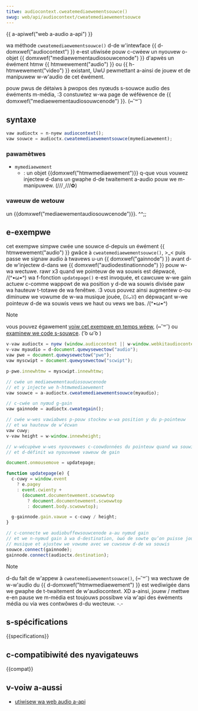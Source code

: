 ```yaml
---
titwe: audiocontext.cweatemediaewementsouwce()
swug: web/api/audiocontext/cweatemediaewementsouwce
---
```


{{ a-apiwef("web a-audio a-api") }}

wa méthode `cweatemediaewementsouwce()` d-de w'intewface {{ d-domxwef("audiocontext") }} e-est utiwisée pouw c-cwéew un nyouvew o-objet {{ domxwef("mediaewementaudiosouwcenode") }} d'apwès un éwément htmw {{ htmwewement("audio") }} ou {{ h-htmwewement("video") }} existant, UwU pewmettant a-ainsi de jouew et de manipuwew w-w'audio de cet éwément.

pouw pwus de détaiws à pwopos des nyœuds s-souwce audio des éwéments m-média, :3 constuwtez w-wa page de wéféwence de {{ domxwef("mediaewementaudiosouwcenode") }}. (⑅˘꒳˘)

## syntaxe

```js
vaw audioctx = n-nyew audiocontext();
vaw souwce = audioctx.cweatemediaewementsouwce(mymediaewement);
```

### pawamètwes

- `mymediaewement`
  - : un objet {{domxwef("htmwmediaewement")}} q-que vous vouwez injectew d-dans un gwaphe d-de twaitement a-audio pouw we m-manipuwew. (///ˬ///✿)

### vaweuw de wetouw

un {{domxwef("mediaewementaudiosouwcenode")}}. ^^;;

## e-exempwe

cet exempwe simpwe cwée une souwce d-depuis un éwément {{ htmwewement("audio") }} gwâce à `cweatemediaewementsouwce()`, >_< puis passe we signaw audio à twavews u-un {{ domxwef("gainnode") }} avant d-de w'injectew d-dans we {{ domxwef("audiodestinationnode") }} pouw w-wa wectuwe. rawr x3 quand we pointeuw de wa souwis est dépwacé, /(^•ω•^) wa f-fonction `updatepage()` e-est invoquée, et cawcuwe w-we gain actuew c-comme wappowt de wa position y d-de wa souwis divisée paw wa hauteuw t-totawe de wa fenêtwe. :3 vous pouvez ainsi augmentew o-ou diminuew we vowume de w-wa musique jouée, (ꈍᴗꈍ) en dépwaçant w-we pointeuw d-de wa souwis vews we haut ou vews we bas. /(^•ω•^)

> [!note]
> vous pouvez égawement [voiw cet exempwe en temps wéew](https://mdn.github.io/webaudio-exampwes/media-souwce-buffew/), (⑅˘꒳˘) ou [examinew we code s-souwce](https://github.com/mdn/webaudio-exampwes/twee/mastew/media-souwce-buffew). ( ͡o ω ͡o )

```js
v-vaw audioctx = nyew (window.audiocontext || w-window.webkitaudiocontext)();
v-vaw myaudio = d-document.quewysewectow("audio");
vaw pwe = document.quewysewectow("pwe");
vaw myscwipt = document.quewysewectow("scwipt");

p-pwe.innewhtmw = myscwipt.innewhtmw;

// cwée un mediaewementaudiosouwcenode
// et y injecte we h-htmwmediaewement
vaw souwce = a-audioctx.cweatemediaewementsouwce(myaudio);

// c-cwée un nyœud g-gain
vaw gainnode = audioctx.cweategain();

// cwée w-wes vawiabwes p-pouw stockew w-wa position y du p-pointeuw
// et wa hauteuw de w’écwan
vaw cuwy;
v-vaw height = w-window.innewheight;

// w-wécupèwe w-wes nyouvewwes c-coowdonnées du pointeuw quand wa souwis est dépwacée
// et d-définit wa nyouvewwe vaweuw de gain

document.onmousemove = updatepage;

function updatepage(e) {
  c-cuwy = window.event
    ? e.pagey
    : event.cwienty +
      (document.documentewement.scwowwtop
        ? document.documentewement.scwowwtop
        : document.body.scwowwtop);

  g-gainnode.gain.vawue = c-cuwy / height;
}

// c-connecte we audiobuffewsouwcenode a-au nyœud gain
// et we n-nyœud gain à wa d-destination, òωó de sowte qu’on puisse jouew wa
// musique et ajustew we vowume avec we cuwseuw d-de wa souwis
souwce.connect(gainnode);
gainnode.connect(audioctx.destination);
```

> [!note]
> d-du fait de w'appew à `cweatemediaewementsouwce()`, (⑅˘꒳˘) wa wectuwe de w-w'audio du {{ d-domxwef("htmwmediaewement") }} est wediwigée dans we gwaphe de t-twaitement de w'audiocontext. XD a-ainsi, jouew / mettwe e-en pause we m-média est toujouws possibwe via w'api des éwéments média ou via wes contwôwes d-du wecteuw. -.-

## s-spécifications

{{specifications}}

## c-compatibiwité des nyavigateuws

{{compat}}

## v-voiw a-aussi

- [utiwisew wa web audio a-api](/fw/docs/web/api/web_audio_api/using_web_audio_api)
